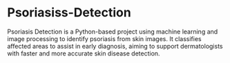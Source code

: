 # Psoriasiss-Detection
Psoriasis Detection is a Python-based project using machine learning and image processing to identify psoriasis from skin images. It classifies affected areas to assist in early diagnosis, aiming to support dermatologists with faster and more accurate skin disease detection.
